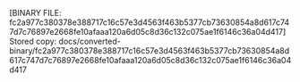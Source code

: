 [BINARY FILE: fc2a977c380378e388717c16c57e3d4563f463b5377cb73630854a8d617c747d7c76897e2668fe10afaaa120a6d05c8d36c132c075ae1f6146c36a04d417]
Stored copy: docs/converted-binary/fc2a977c380378e388717c16c57e3d4563f463b5377cb73630854a8d617c747d7c76897e2668fe10afaaa120a6d05c8d36c132c075ae1f6146c36a04d417
